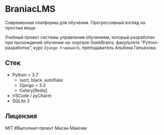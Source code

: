 # BraniacLMS

Современная платформа для обучения. Прогрессивный взгляд на простые вещи.

Учебный проект системы управления обучением, который разработан при прохождений обучения на:
портале GeekBrains,
факультете "Python-разработка", 
курс `Django Framework`,
преподаватель Альбина Гильязова.

## Стек

- Python > 3.7
  - isort, black, autoflake
  - Django < 3.3
  - Celery[Redis]
- VSCode / pyCharm
- SQLite 3

## Лицензия

MIT
#Выполнил проект Мисан Максим

